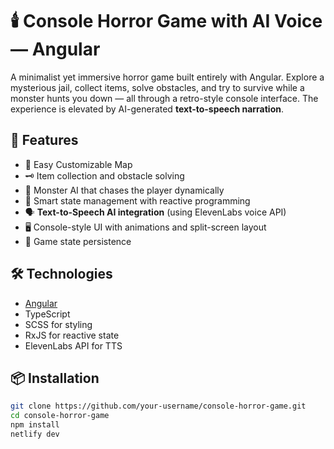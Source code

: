 # 🕯️ Console Horror Game with AI Voice — Angular

A minimalist yet immersive horror game built entirely with Angular. Explore a mysterious jail, collect items, solve obstacles, and try to survive while a monster hunts you down — all through a retro-style console interface. The experience is elevated by AI-generated **text-to-speech narration**.

## 🔮 Features

- 🧭 Easy Customizable Map
- 🗝️ Item collection and obstacle solving
- 👹 Monster AI that chases the player dynamically
- 🧠 Smart state management with reactive programming
- 🗣️ **Text-to-Speech AI integration** (using ElevenLabs voice API)
- 🖥️ Console-style UI with animations and split-screen layout
- 💾 Game state persistence

## 🛠️ Technologies

- [Angular](https://angular.io/)
- TypeScript
- SCSS for styling
- RxJS for reactive state
- ElevenLabs API for TTS 

## 📦 Installation

```bash
git clone https://github.com/your-username/console-horror-game.git
cd console-horror-game
npm install
netlify dev
